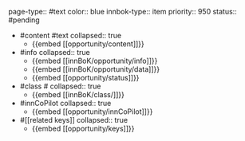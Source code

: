 page-type:: #text
color:: blue
innbok-type:: item
priority:: 950
status:: #pending

- #content #text
  collapsed:: true
	- {{embed [[opportunity/content]]}}
- #info
  collapsed:: true
	- {{embed [[innBoK/opportunity/info]]}}
	- {{embed [[innBoK/opportunity/data]]}}
	- {{embed [[opportunity/status]]}}
- #class #
  collapsed:: true
	- {{embed [[innBoK/class/]]}}
- #innCoPilot
  collapsed:: true
	- {{embed [[opportunity/innCoPilot]]}}
- #[[related keys]]
  collapsed:: true
	- {{embed [[opportunity/keys]]}}